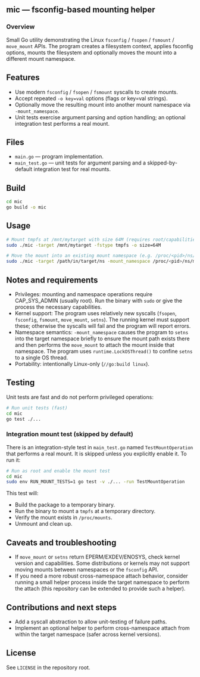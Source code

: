 ## mic — fsconfig-based mounting helper

### Overview

Small Go utility demonstrating the Linux `fsconfig` / `fsopen` / `fsmount` / `move_mount` APIs.
The program creates a filesystem context, applies fsconfig options, mounts the filesystem and
optionally moves the mount into a different mount namespace.

## Features

- Use modern `fsconfig` / `fsopen` / `fsmount` syscalls to create mounts.
- Accept repeated `-o key=val` options (flags or key=val strings).
- Optionally move the resulting mount into another mount namespace via `-mount_namespace`.
- Unit tests exercise argument parsing and option handling; an optional integration test performs a real mount.

## Files

- `main.go` — program implementation.
- `main_test.go` — unit tests for argument parsing and a skipped-by-default integration test for real mounts.

## Build

```bash
cd mic
go build -o mic
```

## Usage

```bash
# Mount tmpfs at /mnt/mytarget with size 64M (requires root/capabilities)
sudo ./mic -target /mnt/mytarget -fstype tmpfs -o size=64M

# Move the mount into an existing mount namespace (e.g. /proc/<pid>/ns/mnt)
sudo ./mic -target /path/in/target/ns -mount_namespace /proc/<pid>/ns/mnt -fstype tmpfs -o size=64M
```

## Notes and requirements

- Privileges: mounting and namespace operations require CAP_SYS_ADMIN (usually root). Run the binary with `sudo` or give the process the necessary capabilities.
- Kernel support: The program uses relatively new syscalls (`fsopen`, `fsconfig`, `fsmount`, `move_mount`, `setns`). The running kernel must support these; otherwise the syscalls will fail and the program will report errors.
- Namespace semantics: `-mount_namespace` causes the program to `setns` into the target namespace briefly to ensure the mount path exists there and then performs the `move_mount` to attach the mount inside that namespace. The program uses `runtime.LockOSThread()` to confine `setns` to a single OS thread.
- Portability: intentionally Linux-only (`//go:build linux`).

## Testing

Unit tests are fast and do not perform privileged operations:

```bash
# Run unit tests (fast)
cd mic
go test ./...
```

### Integration mount test (skipped by default)

There is an integration-style test in `main_test.go` named `TestMountOperation` that performs a real mount. It is skipped unless you explicitly enable it. To run it:

```bash
# Run as root and enable the mount test
cd mic
sudo env RUN_MOUNT_TESTS=1 go test -v ./... -run TestMountOperation
```

This test will:
- Build the package to a temporary binary.
- Run the binary to mount a `tmpfs` at a temporary directory.
- Verify the mount exists in `/proc/mounts`.
- Unmount and clean up.

## Caveats and troubleshooting

- If `move_mount` or `setns` return EPERM/EXDEV/ENOSYS, check kernel version and capabilities. Some distributions or kernels may not support moving mounts between namespaces or the `fsconfig` API.
- If you need a more robust cross-namespace attach behavior, consider running a small helper process inside the target namespace to perform the attach (this repository can be extended to provide such a helper).

## Contributions and next steps

- Add a syscall abstraction to allow unit-testing of failure paths.
- Implement an optional helper to perform cross-namespace attach from within the target namespace (safer across kernel versions).

## License

See `LICENSE` in the repository root.
